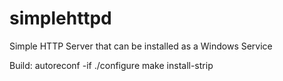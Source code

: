 # simplehttpd
Simple HTTP Server that can be installed as a Windows Service

Build:
    autoreconf -if
    ./configure
    make install-strip
